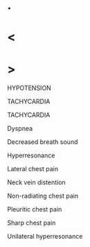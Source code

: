 # .

# <

# >

HYPOTENSION

TACHYCARDIA

TACHYCARDIA

Dyspnea

Decreased breath sound

Hyperresonance

Lateral chest pain

Neck vein distention

Non-radiating chest pain

Pleuritic chest pain

Sharp chest pain

Unilateral hyperresonance
